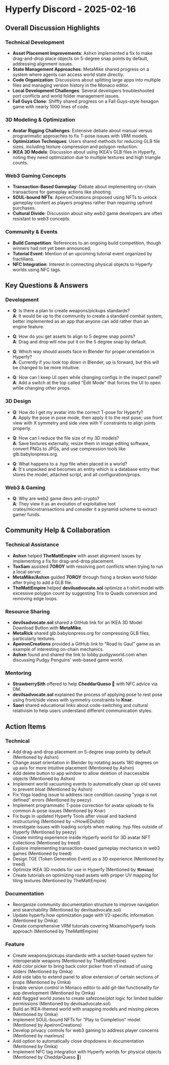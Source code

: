 # Hyperfy Discord - 2025-02-16

## Overall Discussion Highlights

### Technical Development
- **Asset Placement Improvements**: Ashxn implemented a fix to make drag-and-drop place objects on 5-degree snap points by default, addressing alignment issues.
- **State Management Approaches**: MetaMike shared progress on a system where agents can access world state directly.
- **Code Organization**: Discussions about splitting large apps into multiple files and managing version history in the Monaco editor.
- **Local Development Challenges**: Several developers troubleshooted port conflicts and world folder management issues.
- **Fall Guys Clone**: Shiffty shared progress on a Fall Guys-style hexagon game with nearly 1000 lines of code.

### 3D Modeling & Optimization
- **Avatar Rigging Challenges**: Extensive debate about manual versus programmatic approaches to fix T-pose issues with VRM models.
- **Optimization Techniques**: Users shared methods for reducing GLB file sizes, including texture compression and polygon reduction.
- **IKEA 3D Models**: Discussion about using IKEA's GLB files in Hyperfy, noting they need optimization due to multiple textures and high triangle counts.

### Web3 Gaming Concepts
- **Transaction-Based Gameplay**: Debate about implementing on-chain transactions for gameplay actions like shooting.
- **SOUL-bound NFTs**: ApeironCreations proposed using NFTs to unlock gameplay content as players progress rather than requiring upfront purchases.
- **Cultural Divide**: Discussion about why web2 game developers are often resistant to web3 concepts.

### Community & Events
- **Build Competition**: References to an ongoing build competition, though winners had not yet been announced.
- **Tutorial Event**: Mention of an upcoming tutorial event organized by fractilians.
- **NFC Integration**: Interest in connecting physical objects to Hyperfy worlds using NFC tags.

## Key Questions & Answers

### Development
- **Q**: Is there a plan to create weapons/pickups standards?  
  **A**: It would be up to the community to create a standard combat system, better implemented as an app that anyone can add rather than an engine feature.

- **Q**: How do you get assets to align to 5 degree snap points?  
  **A**: Drag and drop will now put it on the 5 degree snap by default.

- **Q**: Which way should assets face in Blender for proper orientation in Hyperfy?  
  **A**: Currently if you look top down in Blender, up is forward, but this will be changed to be more intuitive.

- **Q**: How can I keep UI open while changing configs in the inspect panel?  
  **A**: Add a switch at the top called "Edit Mode" that forces the UI to open while changing other props.

### 3D Design
- **Q**: How do I get my avatar into the correct T-pose for Hyperfy?  
  **A**: Apply the pose in pose mode, then apply it to the rest pose; use front view with X symmetry and side view with Y constraints to align joints properly.

- **Q**: How can I reduce the file size of my 3D models?  
  **A**: Save textures externally, resize them in image editing software, convert PNGs to JPGs, and use compression tools like glb.babylonpress.org.

- **Q**: What happens to a .hyp file when placed in a world?  
  **A**: It's unpacked and becomes an entity which is a database entry that stores the model, attached script, and all configuration/props.

### Web3 & Gaming
- **Q**: Why are web2 game devs anti-crypto?  
  **A**: They view it as an evolution of exploitative loot crates/microtransactions and consider it a pyramid scheme to extract gamer funds.

## Community Help & Collaboration

### Technical Assistance
- **Ashxn** helped **TheMattEmpire** with asset alignment issues by implementing a fix for drag-and-drop placement.
- **ToxSam** assisted **7OROY** with resolving port conflicts when trying to run a local server.
- **MetaMike/Ashxn** guided **7OROY** through fixing a broken world folder after trying to add a GLB file.
- **TheMattEmpire** helped **devilsadvocate.sol** optimize a t-shirt model with excessive polygon count by suggesting Tris to Quads conversion and removing edge loops.

### Resource Sharing
- **devilsadvocate.sol** shared a GitHub link for an IKEA 3D Model Download Button with **MetaMike**.
- **MetaRick** shared glb.babylonpress.org for compressing GLB files, particularly textures.
- **ApeironCreations** provided a GitHub link to "Road to Gaul" game as an example of interesting on-chain mechanics.
- **Ashxn** found and shared the link to lobby.pudgyworld.com when discussing Pudgy Penguins' web-based game world.

### Mentoring
- **StrawberrySith** offered to help **CheddarQueso 🧀** with NFC advice via DM.
- **devilsadvocate.sol** explained the process of applying pose to rest pose using front/side views with symmetry constraints to **Knar**.
- **Saori** shared educational links about code-switching and cultural relativism to help users understand different communication styles.

## Action Items

### Technical
- Add drag-and-drop placement on 5-degree snap points by default (Mentioned by Ashxn)
- Change asset orientation in Blender by rotating assets 180 degrees on up axis for more intuitive placement (Mentioned by Ashxn)
- Add delete button to app window to allow deletion of inaccessible objects (Mentioned by Ashxn)
- Implement world vacuuming events to automatically clean up old saves to prevent bloat (Mentioned by Ashxn)
- Fix Yoga loading issue to address race condition causing "yoga is not defined" errors (Mentioned by peezy)
- Implement programmatic T-pose correction for avatar uploads to fix common A-pose issues (Mentioned by Knar)
- Fix bugs in updated Hyperfy Tools after visual and backend restructuring (Mentioned by ~/HowiEDuhzit)
- Investigate issues with loading scripts when making .hyp files outside of Hyperfy (Mentioned by peezy)
- Create minting experience inside Hyperfy world for 3D avatar NFT collections (Mentioned by treed)
- Explore implementing transaction-based gameplay mechanics in web3 games (Mentioned by treed)
- Design TGE (Token Generation Event) as a 3D experience (Mentioned by treed)
- Optimize IKEA 3D models for use in Hyperfy (Mentioned by 𝕽𝖔𝖚𝖘𝖙𝖆𝖓)
- Create tutorials on optimizing road assets with proper UV mapping for tiling textures (Mentioned by TheMattEmpire)

### Documentation
- Reorganize community documentation structure to improve navigation and searchability (Mentioned by devilsadvocate.sol)
- Update hyperfy.how optimization page with V2-specific information (Mentioned by Omka)
- Create comprehensive VRM tutorials covering Mixamo/Hyperfy tools approach (Mentioned by TheMattEmpire)

### Feature
- Create weapons/pickups standards with a socket-based system for interoperable weapons (Mentioned by TheMattEmpire)
- Add color picker to bring back color picker from v1 instead of using sliders (Mentioned by Omka)
- Add side tabs to extend panel to allow extension of certain sections of props (Mentioned by Omka)
- Enable version control in Monaco editor to add git-like functionality for app development (Mentioned by Omka)
- Add flagged world zones to create safezone/plot logic for limited builder permissions (Mentioned by devilsadvocate.sol)
- Build an IKEA-themed world with snapping models and missing pieces (Mentioned by Omka)
- Implement SOUL-bound NFTs for "Play to Completion" model (Mentioned by ApeironCreations)
- Develop privacy controls for web3 gaming to address player concerns (Mentioned by maximus)
- Add option to automatically close dropdowns in documentation (Mentioned by Omka)
- Implement NFC tag integration with Hyperfy worlds for physical objects (Mentioned by CheddarQueso 🧀)